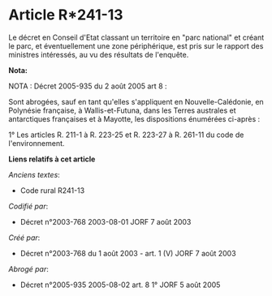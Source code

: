 # Article R*241-13

Le décret en Conseil d'Etat classant un territoire en "parc national" et créant le parc, et éventuellement une zone
périphérique, est pris sur le rapport des ministres intéressés, au vu des résultats de l'enquête.

**Nota:**

NOTA : Décret 2005-935 du 2 août 2005 art 8 :

Sont abrogées, sauf en tant qu'elles s'appliquent en Nouvelle-Calédonie, en Polynésie française, à Wallis-et-Futuna, dans les
Terres australes et antarctiques françaises et à Mayotte, les dispositions énumérées ci-après :

1° Les articles R. 211-1 à R. 223-25 et R. 223-27 à R. 261-11 du code de l'environnement.

**Liens relatifs à cet article**

_Anciens textes_:

  - Code rural R241-13

_Codifié par_:

  - Décret n°2003-768 2003-08-01 JORF 7 août 2003

_Créé par_:

  - Décret n°2003-768 du 1 août 2003 - art. 1 (V) JORF 7 août 2003

_Abrogé par_:

  - Décret n°2005-935 2005-08-02 art. 8 1° JORF 5 août 2005
